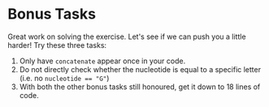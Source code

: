 # Bonus Tasks

Great work on solving the exercise.
Let's see if we can push you a little harder!
Try these three tasks:

1. Only have `concatenate` appear once in your code.
2. Do not directly check whether the nucleotide is equal to a specific letter (i.e. no `nucleotide == "G"`)
3. With both the other bonus tasks still honoured, get it down to 18 lines of code.
